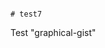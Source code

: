                                                                                                                                                                                                                                                                                                                                                                                                                                                                                                                                                                                                   # test7
Test "graphical-gist"